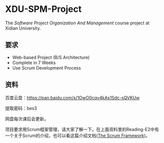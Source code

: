 # XDU-SPM-Project
The _Software Project Organization And Management_ course project at Xidian University.

## 要求
* Web-based Project (B/S Architecture)
* Complete in 7 Weeks
* Use Scrum Development Process

## 资料

百度云盘：https://pan.baidu.com/s/1OwO0cqv4kAs1Sdc-sQVKUw

提取密码：bes3

网盘每次课后会更新。

项目要求用Scrum框架管理，请大家了解一下。在上面资料里的Reading-E2中有一个关于Scrum的介绍，也可以看这篇介绍文档([The Scrum Framework](https://github.com/txsun1997/XDU-SPM-Project/blob/master/The-Scrum-Framework.md))。
